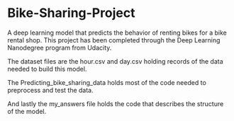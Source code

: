 # Bike-Sharing-Project
A deep learning model that predicts the behavior of renting bikes for a bike rental shop. 
This project has been completed through the Deep Learning Nanodegree program from Udacity. 

The dataset files are the hour.csv and day.csv holding records of the data needed to build this model. 

The Predicting_bike_sharing_data holds most of the code needed to preprocess and test the data. 

And lastly the my_answers file holds the code that describes the structure of the model. 
